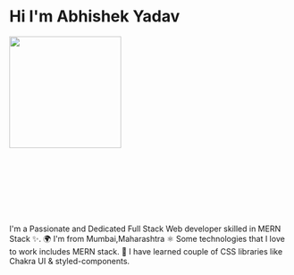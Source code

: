 

#                Hi  I'm Abhishek Yadav

<img src="https://r7q6w9z6.rocketcdn.me/career/wp-content/uploads/2020/04/afaf2a1a497b57e053c045b2ea78bb07.gif" width="200" height="200" style="center"  />

<br>
<br><br><br><br><br><br><br><br>
I'm a Passionate and Dedicated Full Stack Web developer skilled in MERN Stack ✨.
🌍 I'm from Mumbai,Maharashtra
⚛️ Some technologies that I love to work includes MERN stack.
🚀 I have learned couple of CSS libraries like Chakra UI & styled-components.
 
 
